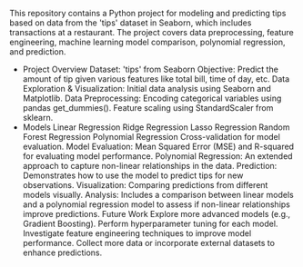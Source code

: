 This repository contains a Python project for modeling and predicting tips based on data from the 'tips' dataset in Seaborn, which includes transactions at a restaurant. 
The project covers data preprocessing, feature engineering, machine learning model comparison, polynomial regression, and prediction.
- Project Overview
    Dataset: 'tips' from Seaborn
    Objective: Predict the amount of tip given various features like total bill, time of day, etc.
    Data Exploration & Visualization: Initial data analysis using Seaborn and Matplotlib.
    Data Preprocessing:
        Encoding categorical variables using pandas get_dummies().
        Feature scaling using StandardScaler from sklearn.
- Models
    Linear Regression
    Ridge Regression
    Lasso Regression
    Random Forest Regression
    Polynomial Regression
     Cross-validation for model evaluation.
    Model Evaluation:
        Mean Squared Error (MSE) and R-squared for evaluating model performance.
    Polynomial Regression: An extended approach to capture non-linear relationships in the data.
    Prediction: Demonstrates how to use the model to predict tips for new observations.
    Visualization: Comparing predictions from different models visually.
    Analysis: Includes a comparison between linear models and a polynomial regression model to assess if non-linear relationships improve predictions.
Future Work
    Explore more advanced models (e.g., Gradient Boosting).
    Perform hyperparameter tuning for each model.
    Investigate feature engineering techniques to improve model performance.
    Collect more data or incorporate external datasets to enhance predictions.
